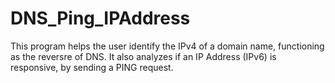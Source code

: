 # DNS_Ping_IPAddress
This program helps the user identify the IPv4 of a domain name, functioning as the reversre of DNS. It also analyzes if an IP Address (IPv6) is responsive, by sending a PING request. 
